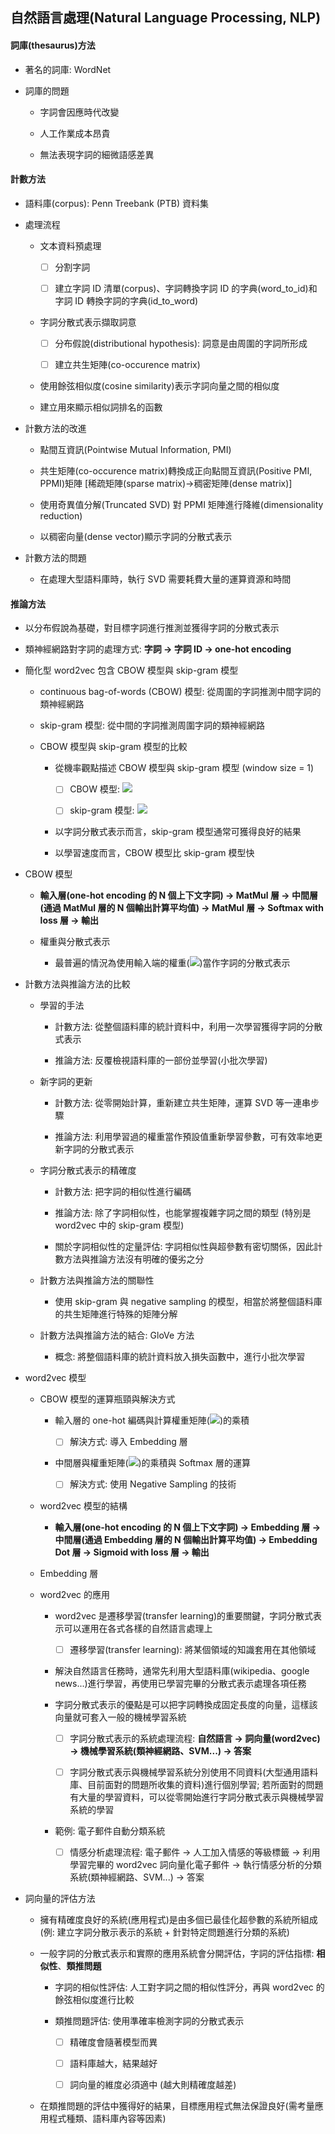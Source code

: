 ## 自然語言處理(Natural Language Processing, NLP)

#### 詞庫(thesaurus)方法

- 著名的詞庫: WordNet

- 詞庫的問題

  - 字詞會因應時代改變
  
  - 人工作業成本昂貴
  
  - 無法表現字詞的細微語感差異
  
#### 計數方法
  
- 語料庫(corpus): Penn Treebank (PTB) 資料集
  
- 處理流程
  
  - 文本資料預處理
   
    - [ ] 分割字詞
     
    - [ ] 建立字詞 ID 清單(corpus)、字詞轉換字詞 ID 的字典(word_to_id)和字詞 ID 轉換字詞的字典(id_to_word)
     
  - 字詞分散式表示擷取詞意
   
    - [ ] 分布假說(distributional hypothesis): 詞意是由周圍的字詞所形成
     
    - [ ] 建立共生矩陣(co-occurence matrix)
     
  - 使用餘弦相似度(cosine similarity)表示字詞向量之間的相似度
   
  - 建立用來顯示相似詞排名的函數

- 計數方法的改進

  - 點間互資訊(Pointwise Mutual Information, PMI)
  
  - 共生矩陣(co-occurence matrix)轉換成正向點間互資訊(Positive PMI, PPMI)矩陣 [稀疏矩陣(sparse matrix)->稠密矩陣(dense matrix)]
  
  - 使用奇異值分解(Truncated SVD) 對 PPMI 矩陣進行降維(dimensionality reduction)
  
  - 以稠密向量(dense vector)顯示字詞的分散式表示
  
- 計數方法的問題

  - 在處理大型語料庫時，執行 SVD 需要耗費大量的運算資源和時間
      
#### 推論方法

- 以分布假說為基礎，對目標字詞進行推測並獲得字詞的分散式表示

- 類神經網路對字詞的處理方式: **字詞 -> 字詞 ID -> one-hot encoding**

- 簡化型 word2vec 包含 CBOW 模型與 skip-gram 模型

  - continuous bag-of-words (CBOW) 模型: 從周圍的字詞推測中間字詞的類神經網路
  
  - skip-gram 模型: 從中間的字詞推測周圍字詞的類神經網路
  
  - CBOW 模型與 skip-gram 模型的比較
  
    - 從機率觀點描述 CBOW 模型與 skip-gram 模型 (window size = 1)
    
      - [ ] CBOW 模型: <img src="https://render.githubusercontent.com/render/math?math=P(\omega_{t}|\omega_{t-1}, \omega_{t %2B 1})">

      - [ ] skip-gram 模型: <img src="https://render.githubusercontent.com/render/math?math=P(\omega_{t-1}, \omega_{t %2B 1}|\omega_{t})">
  
    - 以字詞分散式表示而言，skip-gram 模型通常可獲得良好的結果
    
    - 以學習速度而言，CBOW 模型比 skip-gram 模型快

- CBOW 模型

  - **輸入層(one-hot encoding 的 N 個上下文字詞) -> MatMul 層 -> 中間層(通過 MatMul 層的 N 個輸出計算平均值) -> MatMul 層 -> Softmax with loss 層 -> 輸出**

  - 權重與分散式表示
  
    - 最普遍的情況為使用輸入端的權重(<img src="https://render.githubusercontent.com/render/math?math=W_{in}">)當作字詞的分散式表示

- 計數方法與推論方法的比較

  - 學習的手法
  
    - 計數方法: 從整個語料庫的統計資料中，利用一次學習獲得字詞的分散式表示

    - 推論方法: 反覆檢視語料庫的一部份並學習(小批次學習)
    
  - 新字詞的更新
  
    - 計數方法: 從零開始計算，重新建立共生矩陣，運算 SVD 等一連串步驟

    - 推論方法: 利用學習過的權重當作預設值重新學習參數，可有效率地更新字詞的分散式表示
    
  - 字詞分散式表示的精確度
  
    - 計數方法: 把字詞的相似性進行編碼

    - 推論方法: 除了字詞相似性，也能掌握複雜字詞之間的類型 (特別是 word2vec 中的 skip-gram 模型)
    
    - 關於字詞相似性的定量評估: 字詞相似性與超參數有密切關係，因此計數方法與推論方法沒有明確的優劣之分

  - 計數方法與推論方法的關聯性
  
    - 使用 skip-gram 與 negative sampling 的模型，相當於將整個語料庫的共生矩陣進行特殊的矩陣分解
    
  - 計數方法與推論方法的結合: GloVe 方法
  
    - 概念: 將整個語料庫的統計資料放入損失函數中，進行小批次學習
  
- word2vec 模型

  - CBOW 模型的運算瓶頸與解決方式
  
    - 輸入層的 one-hot 編碼與計算權重矩陣(<img src="https://render.githubusercontent.com/render/math?math=W_{in}">)的乘積
    
      - [ ] 解決方式: 導入 Embedding 層
    
    - 中間層與權重矩陣(<img src="https://render.githubusercontent.com/render/math?math=W_{out}">)的乘積與 Softmax 層的運算
    
      - [ ] 解決方式: 使用 Negative Sampling 的技術
  
  - word2vec 模型的結構
  
    - **輸入層(one-hot encoding 的 N 個上下文字詞) -> Embedding 層 -> 中間層(通過 Embedding 層的 N 個輸出計算平均值) -> Embedding Dot 層 -> Sigmoid  with loss 層 -> 輸出**
    
  - Embedding 層
  
  - word2vec 的應用
  
    - word2vec 是遷移學習(transfer learning)的重要關鍵，字詞分散式表示可以運用在各式各樣的自然語言處理上
    
      - [ ] 遷移學習(transfer learning): 將某個領域的知識套用在其他領域
      
    - 解決自然語言任務時，通常先利用大型語料庫(wikipedia、google news...)進行學習，再使用已學習完畢的分散式表示處理各項任務
    
    - 字詞分散式表示的優點是可以把字詞轉換成固定長度的向量，這樣該向量就可套入一般的機械學習系統
    
      - [ ] 字詞分散式表示的系統處理流程: **自然語言 -> 詞向量(word2vec) -> 機械學習系統(類神經網路、SVM...) -> 答案**
      
      - [ ] 字詞分散式表示與機械學習系統分別使用不同資料(大型通用語料庫、目前面對的問題所收集的資料)進行個別學習; 若所面對的問題有大量的學習資料，可以從零開始進行字詞分散式表示與機械學習系統的學習
      
    - 範例: 電子郵件自動分類系統
    
      - [ ] 情感分析處理流程: 電子郵件 -> 人工加入情感的等級標籤 -> 利用學習完畢的 word2vec 詞向量化電子郵件 -> 執行情感分析的分類系統(類神經網路、SVM...) -> 答案
      
- 詞向量的評估方法

  - 擁有精確度良好的系統(應用程式)是由多個已最佳化超參數的系統所組成 (例: 建立字詞分散示表示的系統 + 針對特定問題進行分類的系統)
  
  - 一般字詞的分散式表示和實際的應用系統會分開評估，字詞的評估指標: **相似性**、**類推問題**
  
    - 字詞的相似性評估: 人工對字詞之間的相似性評分，再與 word2vec 的餘弦相似度進行比較
    
    - 類推問題評估: 使用準確率檢測字詞的分散式表示
    
      - [ ] 精確度會隨著模型而異
      
      - [ ] 語料庫越大，結果越好
      
      - [ ] 詞向量的維度必須適中 (越大則精確度越差)
      
  - 在類推問題的評估中獲得好的結果，目標應用程式無法保證良好(需考量應用程式種類、語料庫內容等因素)
